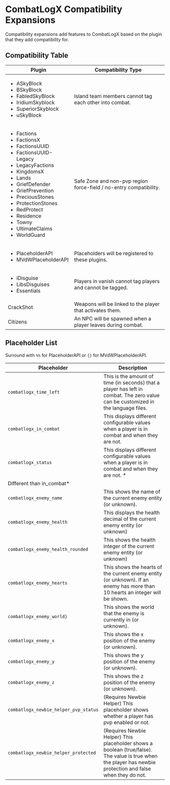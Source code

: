 # CombatLogX Compatibility Expansions

Compatibility expansions add features to CombatLogX based on the plugin that they add compatibility for.

## Compatibility Table

<table>
    <thead>
        <tr>
            <th>Plugin</th>
            <th>Compatibility Type</th>
        </tr>
    </thead>
    <tbody>
        <tr>
            <td>
                <ul>
                    <li>ASkyBlock</li>
                    <li>BSkyBlock</li>
                    <li>FabledSkyBlock</li>
                    <li>IridiumSkyblock</li>
                    <li>SuperiorSkyblock</li>
                    <li>uSkyBlock</li>
                </ul>
            </td>
            <td>Island team members cannot tag each other into combat.</td>
        </tr>
        <tr>
            <td>
                <ul>
                    <li>Factions</li>
                    <li>FactionsX</li>
                    <li>FactionsUUID</li>
                    <li>FactionsUUID-Legacy</li>
                    <li>LegacyFactions</li>
                    <li>KingdomsX</li>
                    <li>Lands</li>
                    <li>GriefDefender</li>
                    <li>GriefPrevention</li>
                    <li>PreciousStones</li>
                    <li>ProtectionStones</li>
                    <li>RedProtect</li>
                    <li>Residence</li>
                    <li>Towny</li>
                    <li>UltimateClaims</li>
                    <li>WorldGuard</li>
                </ul>
            </td>
            <td>Safe Zone and non-pvp region force-field / no-entry compatibility.</td>
        </tr>
        <tr>
            <td>
                <ul>
                    <li>PlaceholderAPI</li>
                    <li>MVdWPlaceholderAPI</li>
                </ul>
            </td>
            <td>Placeholders will be registered to these plugins.</td>
        </tr>
        <tr>
            <td>
                <ul>
                    <li>iDisguise</li>
                    <li>LibsDisguises</li>
                    <li>Essentials</li>
                </ul>
            </td>
            <td>Players in vanish cannot tag players and cannot be tagged.</td>
        </tr>
        <tr>
            <td>CrackShot</td>
            <td>Weapons will be linked to the player that activates them.</td>
        </tr>
        <tr>
            <td>Citizens</td>
            <td>An NPC will be spawned when a player leaves during combat.</td>
        </tr>
    </tbody>
</table>

## Placeholder List

Surround with `%%` for PlaceholderAPI or `{}` for MVdWPlaceholderAPI.

| Placeholder | Description |
| ----------- | ----------- |
| `combatlogx_time_left` | This is the amount of time (in seconds) that a player has left in combat. The zero value can be customized in the language files. |
| `combatlogx_in_combat` | This displays different configurable values when a player is in combat and when they are not. |
| `combatlogx_status` | This displays different configurable values when a player is in combat and when they are not. *
Different than in_combat* |
| `combatlogx_enemy_name` | This shows the name of the current enemy entity (or unknown). |
| `combatlogx_enemy_health` | This displays the health decimal of the current enemy entity (or unknown) |
| `combatlogx_enemy_health_rounded` | This shows the health integer of the current enemy entity (or unknown) |
| `combatlogx_enemy_hearts` | This shows the hearts of the current enemy entity (or unknown). If an enemy has more than 10 hearts an integer will be shown. |
| `combatlogx_enemy_world}` | This shows the world that the enemy is currently in (or unknown). |
| `combatlogx_enemy_x` | This shows the x position of the enemy (or unknown). |
| `combatlogx_enemy_y` | This shows the y position of the enemy (or unknown). |
| `combatlogx_enemy_z` | This shows the z position of the enemy (or unknown). |
| `combatlogx_newbie_helper_pvp_status` | (Requires Newbie Helper) This placeholder shows whether a player has pvp enabled or not. |
| `combatlogx_newbie_helper_protected` | (Requires Newbie Helper) This placeholder shows a boolean (true/false). The value is true when the player has newbie protection and false when they do not. |

